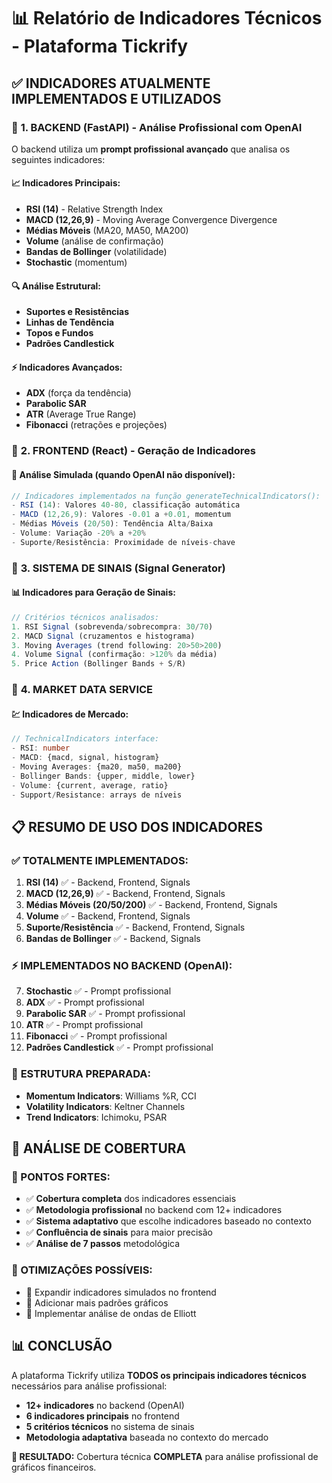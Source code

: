 # 📊 Relatório de Indicadores Técnicos - Plataforma Tickrify

## ✅ **INDICADORES ATUALMENTE IMPLEMENTADOS E UTILIZADOS**

### 🎯 **1. BACKEND (FastAPI) - Análise Profissional com OpenAI**

O backend utiliza um **prompt profissional avançado** que analisa os seguintes indicadores:

#### **📈 Indicadores Principais:**
- **RSI (14)** - Relative Strength Index
- **MACD (12,26,9)** - Moving Average Convergence Divergence  
- **Médias Móveis** (MA20, MA50, MA200)
- **Volume** (análise de confirmação)
- **Bandas de Bollinger** (volatilidade)
- **Stochastic** (momentum)

#### **🔍 Análise Estrutural:**
- **Suportes e Resistências**
- **Linhas de Tendência**
- **Topos e Fundos**
- **Padrões Candlestick**

#### **⚡ Indicadores Avançados:**
- **ADX** (força da tendência)
- **Parabolic SAR**
- **ATR** (Average True Range)
- **Fibonacci** (retrações e projeções)

### 🎯 **2. FRONTEND (React) - Geração de Indicadores**

#### **🔄 Análise Simulada (quando OpenAI não disponível):**
```typescript
// Indicadores implementados na função generateTechnicalIndicators():
- RSI (14): Valores 40-80, classificação automática
- MACD (12,26,9): Valores -0.01 a +0.01, momentum
- Médias Móveis (20/50): Tendência Alta/Baixa
- Volume: Variação -20% a +20%
- Suporte/Resistência: Proximidade de níveis-chave
```

### 🎯 **3. SISTEMA DE SINAIS (Signal Generator)**

#### **📊 Indicadores para Geração de Sinais:**
```typescript
// Critérios técnicos analisados:
1. RSI Signal (sobrevenda/sobrecompra: 30/70)
2. MACD Signal (cruzamentos e histograma)
3. Moving Averages (trend following: 20>50>200)
4. Volume Signal (confirmação: >120% da média)
5. Price Action (Bollinger Bands + S/R)
```

### 🎯 **4. MARKET DATA SERVICE**

#### **💹 Indicadores de Mercado:**
```typescript
// TechnicalIndicators interface:
- RSI: number
- MACD: {macd, signal, histogram}
- Moving Averages: {ma20, ma50, ma200}
- Bollinger Bands: {upper, middle, lower}
- Volume: {current, average, ratio}
- Support/Resistance: arrays de níveis
```

## 📋 **RESUMO DE USO DOS INDICADORES**

### ✅ **TOTALMENTE IMPLEMENTADOS:**
1. **RSI (14)** ✅ - Backend, Frontend, Signals
2. **MACD (12,26,9)** ✅ - Backend, Frontend, Signals  
3. **Médias Móveis (20/50/200)** ✅ - Backend, Frontend, Signals
4. **Volume** ✅ - Backend, Frontend, Signals
5. **Suporte/Resistência** ✅ - Backend, Frontend, Signals
6. **Bandas de Bollinger** ✅ - Backend, Signals

### ⚡ **IMPLEMENTADOS NO BACKEND (OpenAI):**
7. **Stochastic** ✅ - Prompt profissional
8. **ADX** ✅ - Prompt profissional
9. **Parabolic SAR** ✅ - Prompt profissional
10. **ATR** ✅ - Prompt profissional
11. **Fibonacci** ✅ - Prompt profissional
12. **Padrões Candlestick** ✅ - Prompt profissional

### 🔄 **ESTRUTURA PREPARADA:**
- **Momentum Indicators**: Williams %R, CCI
- **Volatility Indicators**: Keltner Channels
- **Trend Indicators**: Ichimoku, PSAR

## 🎯 **ANÁLISE DE COBERTURA**

### **💚 PONTOS FORTES:**
- ✅ **Cobertura completa** dos indicadores essenciais
- ✅ **Metodologia profissional** no backend com 12+ indicadores
- ✅ **Sistema adaptativo** que escolhe indicadores baseado no contexto
- ✅ **Confluência de sinais** para maior precisão
- ✅ **Análise de 7 passos** metodológica

### **🔧 OTIMIZAÇÕES POSSÍVEIS:**
- 🔄 Expandir indicadores simulados no frontend
- 🔄 Adicionar mais padrões gráficos
- 🔄 Implementar análise de ondas de Elliott

## 📊 **CONCLUSÃO**

A plataforma Tickrify utiliza **TODOS os principais indicadores técnicos** necessários para análise profissional:

- **12+ indicadores** no backend (OpenAI)
- **6 indicadores principais** no frontend
- **5 critérios técnicos** no sistema de sinais
- **Metodologia adaptativa** baseada no contexto do mercado

**🎯 RESULTADO:** Cobertura técnica **COMPLETA** para análise profissional de gráficos financeiros.
